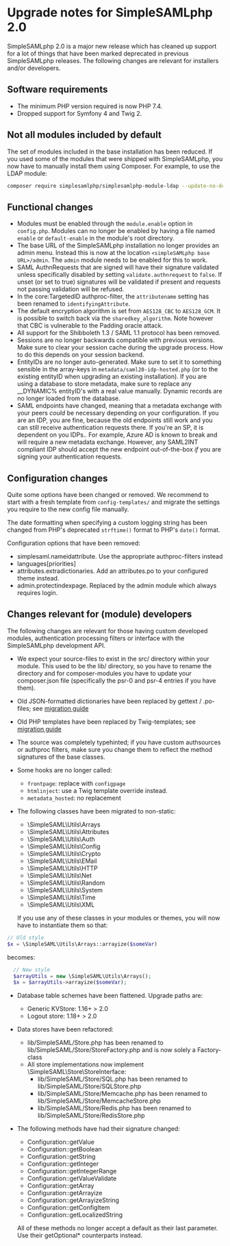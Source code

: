 # Upgrade notes for SimpleSAMLphp 2.0

SimpleSAMLphp 2.0 is a major new release which has cleaned up support for a
lot of things that have been marked deprecated in previous SimpleSAMLphp
releases. The following changes are relevant for installers and/or developers.

## Software requirements

- The minimum PHP version required is now PHP 7.4.
- Dropped support for Symfony 4 and Twig 2.

## Not all modules included by default

The set of modules included in the base installation has been reduced.
If you used some of the modules that were shipped with SimpleSAMLphp, you now have to manually install them using Composer.
For example, to use the LDAP module:

```bash
composer require simplesamlphp/simplesamlphp-module-ldap --update-no-dev
```

## Functional changes

- Modules must be enabled through the `module.enable` option in `config.php`. Modules can no longer be enabled by having
  a file named `enable` or `default-enable` in the module's root directory.
- The base URL of the SimpleSAMLphp installation no longer provides an admin menu. Instead this is now at the location
  `<simpleSAMLphp base URL>/admin`. The `admin` module needs to be enabled for this to work.
- SAML AuthnRequests that are signed will have their signature validated unless specifically disabled
  by setting `validate.authnrequest` to `false`. If unset (or set to true) signatures will be
  validated if present and requests not passing validation will be refused.
- In the  core:TargetedID authproc-filter, the `attributename` setting has been renamed to `identifyingAttribute`.
- The default encryption algorithm is set from `AES128_CBC` to `AES128_GCM`.
  It is possible to switch back via the `sharedkey_algorithm`.
  Note however that CBC is vulnerable to the Padding oracle attack.
- All support for the Shibboleth 1.3 / SAML 1.1 protocol has been removed.
- Sessions are no longer backwards compatible with previous versions. Make sure to clear your session cache during
  the upgrade process. How to do this depends on your session backend.
- EntityIDs are no longer auto-generated. Make sure to set it to something sensible in the array-keys in
  `metadata/saml20-idp-hosted.php` (or to the existing entityID when upgrading an existing installation).
  If you are using a database to store metadata, make sure to replace any __DYNAMIC% entityID's with
  a real value manually. Dynamic records are no longer loaded from the database.
- SAML endpoints have changed, meaning that a metadata exchange with your peers _could_ be necessary depending on
  your configuration. If you are an IDP, you are fine, because the old endpoints still work and you can still
  receive authentication requests there. If you're an SP, it is dependent on you IDPs.. For example, Azure AD is known
  to break and will require a new metadata exchange. However, any SAML2INT compliant IDP should accept the new endpoint
  out-of-the-box _if_ you are signing your authentication requests.

## Configuration changes

Quite some options have been changed or removed. We recommend to start with a fresh
template from `config-templates/` and migrate the settings you require to the new
config file manually.

The date formatting when specifying a custom logging string has been changed from PHP's
deprecated `strftime()` format to PHP's `date()` format.

Configuration options that have been removed:

- simplesaml.nameidattribute. Use the appropriate authproc-filters instead
- languages[priorities]
- attributes.extradictionaries. Add an attributes.po to your configured theme instead.
- admin.protectindexpage. Replaced by the admin module which always requires login.

## Changes relevant for (module) developers

The following changes are relevant for those having custom developed modules, authentication
processing filters or interface with the SimpleSAMLphp development API.

- We expect your source-files to exist in the src/ directory within your module. This used to be the
  lib/ directory, so you have to rename the directory and for composer-modules you have to update
  your composer.json file (specifically the psr-0 and psr-4 entries if you have them).
- Old JSON-formatted dictionaries have been replaced by gettext / .po-files; see [migration guide][1]
- Old PHP templates have been replaced by Twig-templates; see [migration guide][2]
- The source was completely typehinted; if you have custom authsources or authproc filters,
    make sure you change them to reflect the method signatures of the base classes.
- Some hooks are no longer called:
  - `frontpage`: replace with `configpage`
  - `htmlinject`: use a Twig template override instead.
  - `metadata_hosted`: no replacement
- The following classes have been migrated to non-static:
  - \SimpleSAML\Utils\Arrays
  - \SimpleSAML\Utils\Attributes
  - \SimpleSAML\Utils\Auth
  - \SimpleSAML\Utils\Config
  - \SimpleSAML\Utils\Crypto
  - \SimpleSAML\Utils\EMail
  - \SimpleSAML\Utils\HTTP
  - \SimpleSAML\Utils\Net
  - \SimpleSAML\Utils\Random
  - \SimpleSAML\Utils\System
  - \SimpleSAML\Utils\Time
  - \SimpleSAML\Utils\XML

  If you use any of these classes in your modules or themes, you will now have to instantiate them so that:

```php
// Old style
$x = \SimpleSAML\Utils\Arrays::arrayize($someVar)
```

  becomes:

```php
  // New style
  $arrayUtils = new \SimpleSAML\Utils\Arrays();
  $x = $arrayUtils->arrayize($someVar);
```

- Database table schemes have been flattened. Upgrade paths are:
  - Generic KVStore:  1.16+ > 2.0
  - Logout store:     1.18+ > 2.0

- Data stores have been refactored:
  - lib/SimpleSAML/Store.php has been renamed to lib/SimpleSAML/Store/StoreFactory.php and is now solely a Factory-class
  - All store implementations now implement \SimpleSAML\Store\StoreInterface:
    - lib/SimpleSAML/Store/SQL.php has been renamed to lib/SimpleSAML/Store/SQLStore.php
    - lib/SimpleSAML/Store/Memcache.php has been renamed to lib/SimpleSAML/Store/MemcacheStore.php
    - lib/SimpleSAML/Store/Redis.php has been renamed to lib/SimpleSAML/Store/RedisStore.php

- The following methods have had their signature changed:
  - Configuration::getValue
  - Configuration::getBoolean
  - Configuration::getString
  - Configuration::getInteger
  - Configuration::getIntegerRange
  - Configuration::getValueValidate
  - Configuration::getArray
  - Configuration::getArrayize
  - Configuration::getArrayizeString
  - Configuration::getConfigItem
  - Configuration::getLocalizedString

  All of these methods no longer accept a default as their last parameter. Use their getOptional* counterparts instead.

[1]: https://github.com/simplesamlphp/simplesamlphp/wiki/Migrating-translations-(pre-migration)
[2]: https://github.com/simplesamlphp/simplesamlphp/wiki/Twig:-Migrating-templates
